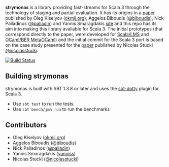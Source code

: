 **strymonas** is a library providing fast-streams for Scala 3 through the technology of staging and partial evaluation. It has its origins in a [paper](https://dl.acm.org/doi/10.1145/3093333.3009880) published by Oleg Kiselyov ([okmij.org](http://okmij.org/ftp/)), Aggelos Biboudis ([@biboudis](https://github.com/biboudis)), Nick Palladinos ([@palladin](https://github.com/palladin)) and Yannis Smaragdakis [site](https://yanniss.github.io/) and this repo has its aim into making this library available for Scala 3. The initial prototypes (that correspond directly to the paper, were developed for [Scala/LMS](https://github.com/strymonas/staged-streams.scala) and [OCaml/BER MetaOCaml](https://github.com/strymonas/staged-streams.ocaml)) and the initial commit for the Scala 3 port is based on the case study presented for the [paper](https://biboudis.github.io/papers/pcp-gpce18.pdf) published by Nicolas Stucki [@nicolasstucki](https://github.com/nicolasstucki).

[![Build Status](https://travis-ci.org/strymonas/strymonas.svg?branch=master)](https://travis-ci.org/strymonas/strymonas)

## Building strymonas

strymonas is built with SBT 1.3.8 or later and uses the [sbt-dotty](https://github.com/lampepfl/dotty/tree/master/sbt-dotty) plugin for Scala 3.

* Use `sbt test` to run the tests.
* Use `sbt bench/jmh:run` to run the benchmarks

## Contributors

* Oleg Kiselyov ([okmij.org](http://okmij.org/ftp/))
* Aggelos Biboudis ([@biboudis](https://github.com/biboudis))
* Nick Palladinos ([@palladin](https://github.com/palladin))
* Yannis Smaragdakis ([yanniss](https://yanniss.github.io/))
* Nicolas Stucki ([@nicolasstucki](https://github.com/nicolasstucki))
